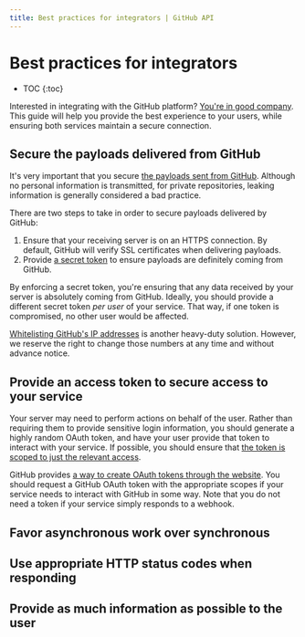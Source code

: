 ```yaml
---
title: Best practices for integrators | GitHub API
---
```


# Best practices for integrators

* TOC
{:toc}

Interested in integrating with the GitHub platform? [You're in good company](https://github.com/integrations). This guide will help you provide the best experience to your users, while ensuring both services maintain a secure connection.

## Secure the payloads delivered from GitHub

It's very important that you secure [the payloads sent from GitHub](/v3/activity/events/types/). Although no personal information is transmitted, for private repositories, leaking information is generally considered a bad practice.

There are two steps to take in order to secure payloads delivered by GitHub:

1. Ensure that your receiving server is on an HTTPS connection. By default, GitHub will verify SSL certificates when delivering payloads.
2. Provide [a secret token](/webhooks/securing/) to ensure payloads are definitely coming from GitHub.

By enforcing a secret token, you're ensuring that any data received by your server is absolutely coming from GitHub. Ideally, you should provide a different secret token *per user* of your service. That way, if one token is compromised, no other user would be affected.

[Whitelisting GitHub's IP addresses](https://help.github.com/articles/what-ip-addresses-does-github-use-that-i-should-whitelist) is another heavy-duty solution. However, we reserve the right to change those numbers at any time and without advance notice.

## Provide an access token to secure access to your service

Your server may need to perform actions on behalf of the user. Rather than requiring them to provide sensitive login information, you should generate a highly random OAuth token, and have your user provide that token to interact with your service. If possible, you should ensure that [the token is scoped to just the relevant access](/v3/oauth/#scopes).

GitHub provides [a way to create OAuth tokens through the website](https://help.github.com/articles/creating-an-access-token-for-command-line-use). You should request a GitHub OAuth token with the appropriate scopes if your service needs to interact with GitHub in some way. Note that you do not need a token if your service simply responds to a webhook.
## Favor asynchronous work over synchronous

## Use appropriate HTTP status codes when responding

## Provide as much information as possible to the user
